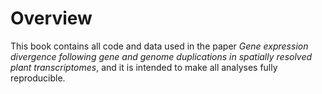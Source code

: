 # Overview

This book contains all code and data used in the paper
*Gene expression divergence following gene and genome duplications in spatially resolved plant transcriptomes*, 
and it is intended to make all analyses fully reproducible.


